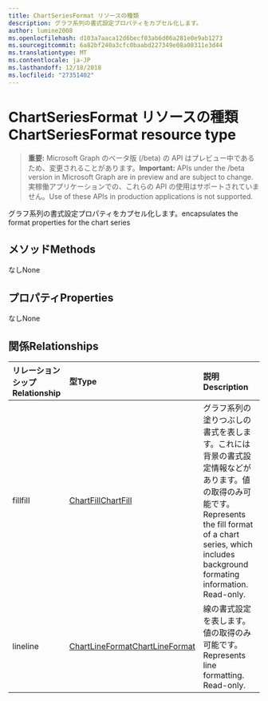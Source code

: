 ```yaml
---
title: ChartSeriesFormat リソースの種類
description: グラフ系列の書式設定プロパティをカプセル化します。
author: lumine2008
ms.openlocfilehash: d103a7aaca12d6becf03ab6d06a281e0e9ab1273
ms.sourcegitcommit: 6a82bf240a3cfc0baabd227349e08a08311e3d44
ms.translationtype: MT
ms.contentlocale: ja-JP
ms.lasthandoff: 12/18/2018
ms.locfileid: "27351402"
---
```

# <a name="chartseriesformat-resource-type"></a><span data-ttu-id="d4058-103">ChartSeriesFormat リソースの種類</span><span class="sxs-lookup"><span data-stu-id="d4058-103">ChartSeriesFormat resource type</span></span>

> <span data-ttu-id="d4058-104">**重要:** Microsoft Graph のベータ版 (/beta) の API はプレビュー中であるため、変更されることがあります。</span><span class="sxs-lookup"><span data-stu-id="d4058-104">**Important:** APIs under the /beta version in Microsoft Graph are in preview and are subject to change.</span></span> <span data-ttu-id="d4058-105">実稼働アプリケーションでの、これらの API の使用はサポートされていません。</span><span class="sxs-lookup"><span data-stu-id="d4058-105">Use of these APIs in production applications is not supported.</span></span>

<span data-ttu-id="d4058-106">グラフ系列の書式設定プロパティをカプセル化します。</span><span class="sxs-lookup"><span data-stu-id="d4058-106">encapsulates the format properties for the chart series</span></span>


## <a name="methods"></a><span data-ttu-id="d4058-107">メソッド</span><span class="sxs-lookup"><span data-stu-id="d4058-107">Methods</span></span>
<span data-ttu-id="d4058-108">なし</span><span class="sxs-lookup"><span data-stu-id="d4058-108">None</span></span>

## <a name="properties"></a><span data-ttu-id="d4058-109">プロパティ</span><span class="sxs-lookup"><span data-stu-id="d4058-109">Properties</span></span>
<span data-ttu-id="d4058-110">なし</span><span class="sxs-lookup"><span data-stu-id="d4058-110">None</span></span>

## <a name="relationships"></a><span data-ttu-id="d4058-111">関係</span><span class="sxs-lookup"><span data-stu-id="d4058-111">Relationships</span></span>
| <span data-ttu-id="d4058-112">リレーションシップ</span><span class="sxs-lookup"><span data-stu-id="d4058-112">Relationship</span></span> | <span data-ttu-id="d4058-113">型</span><span class="sxs-lookup"><span data-stu-id="d4058-113">Type</span></span>   |<span data-ttu-id="d4058-114">説明</span><span class="sxs-lookup"><span data-stu-id="d4058-114">Description</span></span>|
|:---------------|:--------|:----------|
|<span data-ttu-id="d4058-115">fill</span><span class="sxs-lookup"><span data-stu-id="d4058-115">fill</span></span>|[<span data-ttu-id="d4058-116">ChartFill</span><span class="sxs-lookup"><span data-stu-id="d4058-116">ChartFill</span></span>](chartfill.md)|<span data-ttu-id="d4058-p102">グラフ系列の塗りつぶしの書式を表します。これには背景の書式設定情報などがあります。値の取得のみ可能です。</span><span class="sxs-lookup"><span data-stu-id="d4058-p102">Represents the fill format of a chart series, which includes background formating information. Read-only.</span></span>|
|<span data-ttu-id="d4058-119">line</span><span class="sxs-lookup"><span data-stu-id="d4058-119">line</span></span>|[<span data-ttu-id="d4058-120">ChartLineFormat</span><span class="sxs-lookup"><span data-stu-id="d4058-120">ChartLineFormat</span></span>](chartlineformat.md)|<span data-ttu-id="d4058-p103">線の書式設定を表します。値の取得のみ可能です。</span><span class="sxs-lookup"><span data-stu-id="d4058-p103">Represents line formatting. Read-only.</span></span>|

<!-- uuid: 8fcb5dbc-d5aa-4681-8e31-b001d5168d79
2015-10-25 14:57:30 UTC -->
<!-- {
  "type": "#page.annotation",
  "description": "ChartSeriesFormat resource",
  "keywords": "",
  "section": "documentation",
  "tocPath": ""
}-->